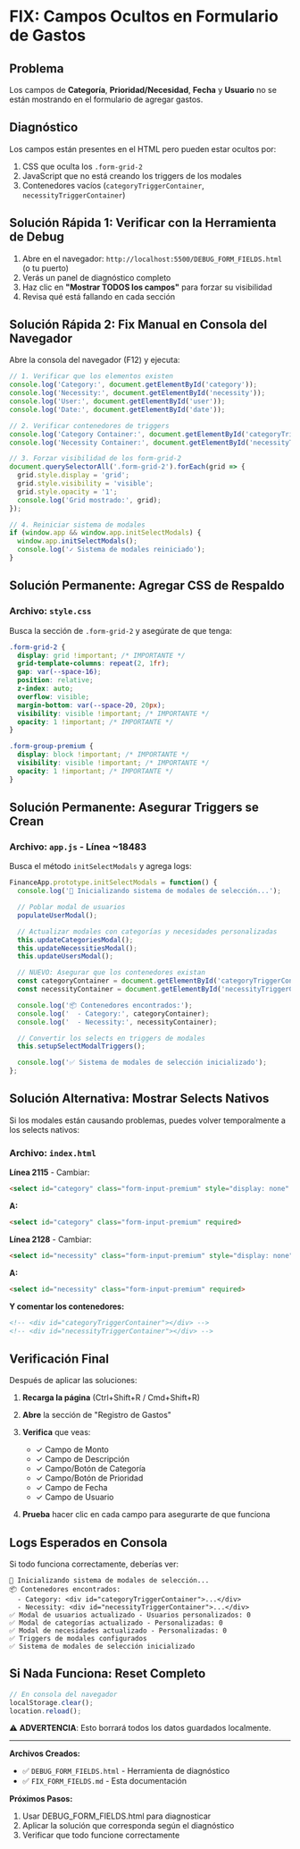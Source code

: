 # FIX: Campos Ocultos en Formulario de Gastos

## Problema

Los campos de **Categoría**, **Prioridad/Necesidad**, **Fecha** y **Usuario** no se están mostrando en el formulario de agregar gastos.

## Diagnóstico

Los campos están presentes en el HTML pero pueden estar ocultos por:
1. CSS que oculta los `.form-grid-2`
2. JavaScript que no está creando los triggers de los modales
3. Contenedores vacíos (`categoryTriggerContainer`, `necessityTriggerContainer`)

## Solución Rápida 1: Verificar con la Herramienta de Debug

1. Abre en el navegador: `http://localhost:5500/DEBUG_FORM_FIELDS.html` (o tu puerto)
2. Verás un panel de diagnóstico completo
3. Haz clic en **"Mostrar TODOS los campos"** para forzar su visibilidad
4. Revisa qué está fallando en cada sección

## Solución Rápida 2: Fix Manual en Consola del Navegador

Abre la consola del navegador (F12) y ejecuta:

```javascript
// 1. Verificar que los elementos existen
console.log('Category:', document.getElementById('category'));
console.log('Necessity:', document.getElementById('necessity'));
console.log('User:', document.getElementById('user'));
console.log('Date:', document.getElementById('date'));

// 2. Verificar contenedores de triggers
console.log('Category Container:', document.getElementById('categoryTriggerContainer'));
console.log('Necessity Container:', document.getElementById('necessityTriggerContainer'));

// 3. Forzar visibilidad de los form-grid-2
document.querySelectorAll('.form-grid-2').forEach(grid => {
  grid.style.display = 'grid';
  grid.style.visibility = 'visible';
  grid.style.opacity = '1';
  console.log('Grid mostrado:', grid);
});

// 4. Reiniciar sistema de modales
if (window.app && window.app.initSelectModals) {
  window.app.initSelectModals();
  console.log('✓ Sistema de modales reiniciado');
}
```

## Solución Permanente: Agregar CSS de Respaldo

### Archivo: `style.css`

Busca la sección de `.form-grid-2` y asegúrate de que tenga:

```css
.form-grid-2 {
  display: grid !important; /* IMPORTANTE */
  grid-template-columns: repeat(2, 1fr);
  gap: var(--space-16);
  position: relative;
  z-index: auto;
  overflow: visible;
  margin-bottom: var(--space-20, 20px);
  visibility: visible !important; /* IMPORTANTE */
  opacity: 1 !important; /* IMPORTANTE */
}

.form-group-premium {
  display: block !important; /* IMPORTANTE */
  visibility: visible !important; /* IMPORTANTE */
  opacity: 1 !important; /* IMPORTANTE */
}
```

## Solución Permanente: Asegurar Triggers se Crean

### Archivo: `app.js` - Línea ~18483

Busca el método `initSelectModals` y agrega logs:

```javascript
FinanceApp.prototype.initSelectModals = function() {
  console.log('🚀 Inicializando sistema de modales de selección...');

  // Poblar modal de usuarios
  populateUserModal();

  // Actualizar modales con categorías y necesidades personalizadas
  this.updateCategoriesModal();
  this.updateNecessitiesModal();
  this.updateUsersModal();

  // NUEVO: Asegurar que los contenedores existan
  const categoryContainer = document.getElementById('categoryTriggerContainer');
  const necessityContainer = document.getElementById('necessityTriggerContainer');

  console.log('📦 Contenedores encontrados:');
  console.log('  - Category:', categoryContainer);
  console.log('  - Necessity:', necessityContainer);

  // Convertir los selects en triggers de modales
  this.setupSelectModalTriggers();

  console.log('✅ Sistema de modales de selección inicializado');
};
```

## Solución Alternativa: Mostrar Selects Nativos

Si los modales están causando problemas, puedes volver temporalmente a los selects nativos:

### Archivo: `index.html`

**Línea 2115** - Cambiar:
```html
<select id="category" class="form-input-premium" style="display: none" required>
```

**A:**
```html
<select id="category" class="form-input-premium" required>
```

**Línea 2128** - Cambiar:
```html
<select id="necessity" class="form-input-premium" style="display: none" required>
```

**A:**
```html
<select id="necessity" class="form-input-premium" required>
```

**Y comentar los contenedores:**
```html
<!-- <div id="categoryTriggerContainer"></div> -->
<!-- <div id="necessityTriggerContainer"></div> -->
```

## Verificación Final

Después de aplicar las soluciones:

1. **Recarga la página** (Ctrl+Shift+R / Cmd+Shift+R)
2. **Abre** la sección de "Registro de Gastos"
3. **Verifica** que veas:
   - ✓ Campo de Monto
   - ✓ Campo de Descripción
   - ✓ Campo/Botón de Categoría
   - ✓ Campo/Botón de Prioridad
   - ✓ Campo de Fecha
   - ✓ Campo de Usuario

4. **Prueba** hacer clic en cada campo para asegurarte de que funciona

## Logs Esperados en Consola

Si todo funciona correctamente, deberías ver:

```
🚀 Inicializando sistema de modales de selección...
📦 Contenedores encontrados:
  - Category: <div id="categoryTriggerContainer">...</div>
  - Necessity: <div id="necessityTriggerContainer">...</div>
✅ Modal de usuarios actualizado - Usuarios personalizados: 0
✅ Modal de categorías actualizado - Personalizadas: 0
✅ Modal de necesidades actualizado - Personalizadas: 0
✅ Triggers de modales configurados
✅ Sistema de modales de selección inicializado
```

## Si Nada Funciona: Reset Completo

```javascript
// En consola del navegador
localStorage.clear();
location.reload();
```

⚠️ **ADVERTENCIA**: Esto borrará todos los datos guardados localmente.

---

**Archivos Creados:**
- ✅ `DEBUG_FORM_FIELDS.html` - Herramienta de diagnóstico
- ✅ `FIX_FORM_FIELDS.md` - Esta documentación

**Próximos Pasos:**
1. Usar DEBUG_FORM_FIELDS.html para diagnosticar
2. Aplicar la solución que corresponda según el diagnóstico
3. Verificar que todo funcione correctamente
